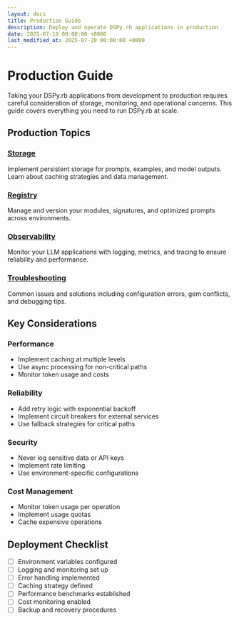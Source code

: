 ```yaml
---
layout: docs
title: Production Guide
description: Deploy and operate DSPy.rb applications in production
date: 2025-07-10 00:00:00 +0000
last_modified_at: 2025-07-20 00:00:00 +0000
---
```

# Production Guide

Taking your DSPy.rb applications from development to production requires careful consideration of storage, monitoring, and operational concerns. This guide covers everything you need to run DSPy.rb at scale.

## Production Topics

### [Storage](./storage/)
Implement persistent storage for prompts, examples, and model outputs. Learn about caching strategies and data management.

### [Registry](./registry/)
Manage and version your modules, signatures, and optimized prompts across environments.

### [Observability](./observability/)
Monitor your LLM applications with logging, metrics, and tracing to ensure reliability and performance.

### [Troubleshooting](./troubleshooting/)
Common issues and solutions including configuration errors, gem conflicts, and debugging tips.

## Key Considerations

### Performance
- Implement caching at multiple levels
- Use async processing for non-critical paths
- Monitor token usage and costs

### Reliability
- Add retry logic with exponential backoff
- Implement circuit breakers for external services
- Use fallback strategies for critical paths

### Security
- Never log sensitive data or API keys
- Implement rate limiting
- Use environment-specific configurations

### Cost Management
- Monitor token usage per operation
- Implement usage quotas
- Cache expensive operations

## Deployment Checklist

- [ ] Environment variables configured
- [ ] Logging and monitoring set up
- [ ] Error handling implemented
- [ ] Caching strategy defined
- [ ] Performance benchmarks established
- [ ] Cost monitoring enabled
- [ ] Backup and recovery procedures
